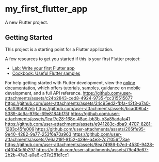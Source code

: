 # my_first_flutter_app

A new Flutter project.

## Getting Started

This project is a starting point for a Flutter application.

A few resources to get you started if this is your first Flutter project:

- [Lab: Write your first Flutter app](https://docs.flutter.dev/get-started/codelab)
- [Cookbook: Useful Flutter samples](https://docs.flutter.dev/cookbook)

For help getting started with Flutter development, view the
[online documentation](https://docs.flutter.dev/), which offers tutorials,
samples, guidance on mobile development, and a full API reference.
https://github.com/user-attachments/assets/c24b2843-ced8-4924-9735-fcc315515677
https://github.com/user-attachments/assets/34c95ed2-fbfa-42f3-a7a0-c8af08b092e5
https://github.com/user-attachments/assets/bcad08b4-5389-4c9a-976c-69e8184bf75f
https://github.com/user-attachments/assets/1caf7c28-168c-48ac-bb3b-b3a85adafa41
https://github.com/user-attachments/assets/e941283c-dba9-4707-8281-1283c45fe006
https://github.com/user-attachments/assets/205ffe95-9e40-4282-9a77-253f6a70a963
https://github.com/user-attachments/assets/7e6a219f-8152-439e-a4e3-7c71056f73ae
https://github.com/user-attachments/assets/8ea74986-b7ed-4530-9428-d4f043d5b297
https://github.com/user-attachments/assets/79c49e67-2b2b-47a3-a0a6-c37e281d1cc1
